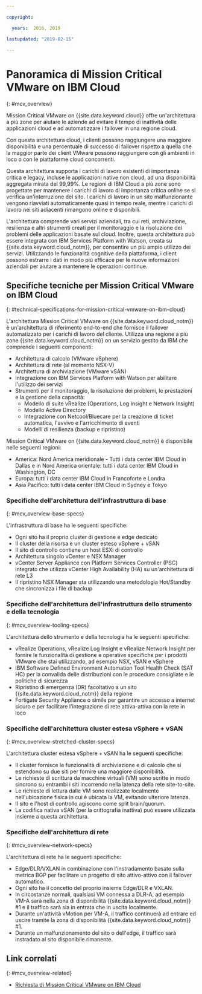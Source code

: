 ```yaml
---

copyright:

  years:  2016, 2019

lastupdated: "2019-02-15"

---
```


# Panoramica di Mission Critical VMware on IBM Cloud
{: #mcv_overview}

Mission Critical VMware on {{site.data.keyword.cloud}} offre un'architettura a più zone per aiutare le aziende ad evitare il tempo di inattività delle applicazioni cloud e ad automatizzare i failover in una regione cloud.

Con questa architettura cloud, i clienti possono raggiungere una maggiore disponibilità e una percentuale di successo di failover rispetto a quella che la maggior parte dei client VMware possono raggiungere con gli ambienti in loco o con le piattaforme cloud concorrenti.

Questa architettura supporta i carichi di lavoro esistenti di importanza critica e legacy, incluse le applicazioni native non cloud, ad una disponibilità aggregata mirata del 99,99%. Le regioni di IBM Cloud a più zone sono progettate per mantenere i carichi di lavoro di importanza critica online se si verifica un'interruzione del sito. I carichi di lavoro in un sito malfunzionante vengono riavviati automaticamente quasi in tempo reale, mentre i carichi di lavoro nei siti adiacenti rimangono online e disponibili.

L'architettura comprende vari servizi aziendali, tra cui reti, archiviazione, resilienza e altri strumenti creati per il monitoraggio e la risoluzione dei problemi delle applicazioni basate sul cloud. Inoltre, questa architettura può essere integrata con IBM Services Platform with Watson, creata su {{site.data.keyword.cloud_notm}}, per consentire un più ampio utilizzo dei servizi. Utilizzando le funzionalità cognitive della piattaforma, i client possono estrarre i dati in modo più efficace per le nuove informazioni aziendali per aiutare a mantenere le operazioni continue.

## Specifiche tecniche per Mission Critical VMware on IBM Cloud
{: #technical-specifications-for-mission-critical-vmware-on-ibm-cloud}

L'architettura Mission Critical VMware on {{site.data.keyword.cloud_notm}} è un'architettura di riferimento end-to-end che fornisce il failover automatizzato per i carichi di lavoro del cliente. Utilizza una regione a più zone {{site.data.keyword.cloud_notm}} on un servizio gestito da IBM che comprende i seguenti componenti:

* Architettura di calcolo (VMware vSphere)
* Architettura di rete (al momento NSX-V)
* Architettura di archiviazione (VMware vSAN)
* Integrazione con IBM Services Platform with Watson per abilitare l'utilizzo dei servizi
* Strumenti per il monitoraggio, la risoluzione dei problemi, le prestazioni e la gestione della capacità:
  * Modello di suite vRealize (Operations, Log Insight e Network Insight)
  * Modello Active Directory
  * Integrazione con Netcool/Bluecare per la creazione di ticket automatica, l'avvivo e l'arricchimento di eventi
  * Modelli di resilienza (backup e ripristino)

Mission Critical VMware on {{site.data.keyword.cloud_notm}} è disponibile nelle seguenti regioni:
* America: Nord America meridionale - Tutti i data center IBM Cloud in Dallas e in Nord America orientale: tutti i data center IBM Cloud in Washington, DC
* Europa: tutti i data center IBM Cloud in Francoforte e Londra
* Asia Pacifico: tutti i data center IBM Cloud in Sydney e Tokyo

### Specifiche dell'architettura dell'infrastruttura di base
{: #mcv_overview-base-specs}

L'infrastruttura di base ha le seguenti specifiche:
* Ogni sito ha il proprio cluster di gestione e edge dedicato
* Il cluster della risorsa è un cluster esteso vSphere + vSAN
* Il sito di controllo contiene un host ESXi di controllo
* Architettura singolo vCenter e NSX Manager
* vCenter Server Appliance con Platform Services Controller (PSC) integrato che utilizza vCenter High Availability (HA) su un'architettura di rete L3
* Il ripristino NSX Manager sta utilizzando una metodologia Hot/Standby che sincronizza i file di backup

### Specifiche dell'architettura dell'infrastruttura dello strumento e della tecnologia
{: #mcv_overview-tooling-specs}

L'architettura dello strumento e della tecnologia ha le seguenti specifiche:
* vRealize Operations, vRealize Log Insight e vRealize Network Insight per fornire le funzionalità di gestione e operative specifiche per i prodotti VMware che stai utilizzando, ad esempio NSX, vSAN e vSphere
* IBM Software Defined Environment Automation Tool Health Check (SAT HC) per la convalida delle distribuzioni con le procedure consigliate e le politiche di sicurezza
* Ripristino di emergenza (DR) facoltativo a un sito {{site.data.keyword.cloud_notm}} della regione
* Fortigate Security Appliance o simile per garantire un accesso a internet sicuro e per facilitare l'integrazione di rete attiva-attiva con la rete in loco

### Specifiche dell'architettura cluster estesa vSphere + vSAN
{: #mcv_overview-stretched-cluster-specs}

L'architettura cluster estesa vSphere + vSAN ha le seguenti specifiche:
* Il cluster fornisce le funzionalità di archiviazione e di calcolo che si estendono su due siti per fornire una maggiore disponibilità.
* Le richieste di scrittura da macchine virtuali (VM) sono scritte in modo sincrono su entrambi i siti incorrendo nella latenza della rete site-to-site.
* Le richieste di lettura dalle VM sono realizzate localmente nell'ubicazione fisica in cui è ubicata la VM, evitando ulteriore latenza.
* Il sito e l'host di controllo agiscono come split brain/quorum.
* La codifica nativa vSAN (per la crittografia inattiva) può essere utilizzata insieme a questa architettura.

### Specifiche dell'architettura di rete
{: #mcv_overview-network-specs}

L'architettura di rete ha le seguenti specifiche:
* Edge/DLR/VXLAN in combinazione con l'instradamento basato sulla metrica BGP per facilitare un progetto di sito attivo-attivo con il failover automatico.
* Ogni sito ha il concetto del proprio insieme Edge/DLR e VXLAN.
* In circostanze normali, qualsiasi VM connessa a DLR-A, ad esempio VM-A sarà nella zona di disponibilità {{site.data.keyword.cloud_notm}} #1 e il traffico sarà sia in entrata che in uscita localmente.
* Durante un'attività vMotion per VM-A, il traffico continuerà ad entrare ed uscire tramite la zona di disponibilità {{site.data.keyword.cloud_notm}} #1.
* Durante un malfunzionamento del sito o dell'edge, il traffico sarà instradato al sito disponibile rimanente.

## Link correlati
{: #mcv_overview-related}

* [Richiesta di Mission Critical VMware on IBM Cloud](/docs/services/vmwaresolutions/services?topic=vmware-solutions-managing_mcv)
